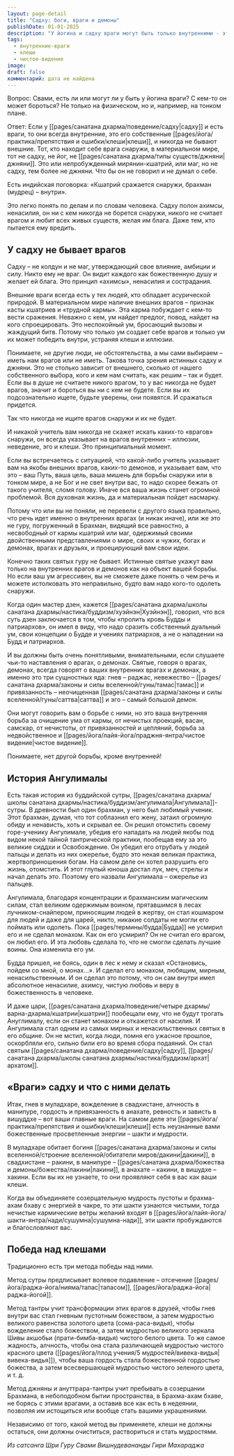 ```yaml
---
layout: page-detail
title: "Садху: боги, враги и демоны"
publishDate: 01-01-2025
description: "У йогина и садху враги могут быть только внутренними - это клеши: гнев, невежество, привязанность, эго. Истинный практик никогда не ищет врагов вовне, не борется с людьми или обстоятельствами, а работает над очищением собственного ума и сердца. Внешние враги - признак неспокойного, двойственного ума и кармы кшатрия; садху же следует принципу ахимсы, видит всех как божественные души и желает всем блага"
tags:
  - внутренние-враги
  - клеши
  - чистое-видение
image: 
draft: false
комментарий: дата не найдена
---
```


Вопрос: Свами, есть ли или могут ли у быть у йогина враги? С кем-то он может бороться? Не только на физическом, но и, например, на тонком плане.

Ответ: Если у [[pages/санатана дхарма/поведение/садху|садху]] и есть враги, то они всегда внутренние, это его собственные [[pages/йога/практика/препятствия и ошибки/клеши|клеши]], и никогда не бывают внешние. Тот, кто находит себе врага снаружи, в материальном мире, тот не садху, не йог, не [[pages/санатана дхарма/типы существ/джняни|джняни]]. Это или непробужденный мирянин-кшатрий, или маг, но не садху, тем более не джняни. Что бы он не говорил и не думал о себе.

Есть индийская поговорка: «Кшатрий сражается снаружи, брахман (мудрец) – внутри».

Это легко понять по делам и по словам человека. Садху полон ахимсы, ненасилия, он ни с кем никогда не борется снаружи, никого не считает врагом и любит всех живых существ, желая им блага. Даже тем, кто пытается ему вредить.

## У садху не бывает врагов

Садху – не колдун и не маг, утверждающий свое влияние, амбиции и силу. Никто ему не враг. Он видит каждого как божественную душу и желает ей блага. Это принцип «ахимсы», ненасилия и сострадания.

Внешние враги всегда есть у тех людей, кто обладает асурической природой. В материальном мире наличие внешних врагов – признак касты кшатриев и «трудной кармы». Эта карма побуждает с кем-то вести сражения. Неважно с кем, ум найдет предлог, повод, найдет на кого спроецировать. Это неспокойный ум, бросающий вызовы и жаждущий битв. Потому что только ум создает себе врагов и только ум их может победить внутри, устраняя клеши и иллюзии.

Понимаете, не другие люди, не обстоятельства, а мы сами выбираем – иметь нам врагов или не иметь. Такова точка зрения истинных садху и джняни. Это не столько зависит от внешнего, сколько от нашего собственного выбора, кого и кем нам считать, как решим – так и будет. Если вы в душе не считаете никого врагом, то у вас никогда не будет врагов, значит и бороться вы ни с кем не будете. Если вы их подсознательно ищете, будьте уверены, они появятся. И сражаться придется.

Так что никогда не ищите врагов снаружи и их не будет.

И никакой учитель вам никогда не скажет искать каких-то «врагов» снаружи, он всегда указывает на врагов внутренних – иллюзии, неведение, эго и клеши. Это принципиальный момент.

Если вы встречаетесь с ситуацией, что какой-либо учитель указывает вам на якобы внешних врагов, каких-то демонов, и указывает вам, что это – ваш Путь, ваша цель, ваша мишень для борьбы снаружи или в тонком мире, а не Бог и не свет внутри вас, то надо скорее бежать от такого учителя, сломя голову. Иначе вся ваша жизнь станет огромной проблемой. Вся духовная жизнь, да и материальная пойдет насмарку.

Потому что или вы не поняли, не перевели с другого языка правильно, что речь идет именно о внутренних врагах (и никак иначе), или же это не гуру, погруженный в Брахман, видящий все равностно, а несвободный от кармы кшатрий или маг, одержимый своими двойственными представлениями о мире, своих и чужих, богах и демонах, врагах и друзьях, и проецирующий вам свои идеи.

Конечно таких святых гуру не бывает. Истинные святые укажут вам только на внутренних врагов и демонов как на объект вашей борьбы. Но если ваш ум агрессивен, вы не сможете даже понять о чем речь и можете истолковать это неправильно, будто вам надо кого-то одолеть снаружи.

Когда один мастер дзен, кажется [[pages/санатана дхарма/школы санатана дхармы/настика/буддизм/хуэйнэн|Хуэйнэн]], говорил, что вся суть дзен заключается в том, чтобы «пролить кровь Будды и патриархов», он имел в виду, что надо сразить собственный дуальный ум, свои концепции о Будде и учениях патриархов, а не о нападении на Будд и патриархов.

И вы должны быть очень понятливыми, внимательными, если слушаете чьи-то наставления о врагах, о демонах. Святые, говоря о врагах, демонах, всегда говорят о ваших внутренних врагах и демонах, а именно это три сущностных яда: гнев – раджас, невежество – [[pages/санатана дхарма/законы и силы вселенной/гуны/тамас|тамас]] и привязанность – неочищенная [[pages/санатана дхарма/законы и силы вселенной/гуны/саттва|саттва]] и эго – самый большой демон.

Они могут говорить вам о борьбе с ними, но это ваша внутренняя борьба за очищение ума от кармы, от нечистых проекций, васан, самскар, от нечистоты, от привязанностей и цепляний, борьба за недвойственное и [[pages/йога/лайя-йога/праджня-янтра/чистое видение|чистое видение]].

Понимаете, нет другой борьбы, кроме внутренней!

## История Ангулималы

Есть такая история из буддийской сутры, [[pages/санатана дхарма/школы санатана дхармы/настика/буддизм/ангулимала|Ангулимала]]-сутры. В древности был один брахман, у него был любимый ученик. Этот брахман, думая, что тот соблазнил его жену, затаил огромную обиду и ненависть, хоть и скрывал ее. Он решил отомстить своему горе-ученику Ангулимале, убедив его нападать на людей якобы под видом некой тайной тантрической практики, пообещав ему за это великие сиддхи и Освобождение. Он убедил его отрубать у людей пальцы и делать из них ожерелье, будто это некая великая практика, жертвоприношения богам. На самом деле он хотел разрушить его жизнь, отомстить. И этот глупый юноша достал лук, меч, стрелы и начал делать это. Поэтому его назвали Ангулимала – ожерелье из пальцев.

Ангулимала, благодаря концентрации и брахманским магическим силам, стал великим одержимым воином, прятавшимся в лесах лучником-снайпером, приносящим людей в жертву, он стал кошмаром для людей и даже для царей, никто, никакие солдаты не могли его поймать или одолеть. Пока [[pages/термины/будда|Будда]] не усмирил его и не сделал монахом. Как он его усмирил? Он не считал его врагом, он любил его. И эта любовь сделала то, что не смогли сделать лучшие воины. Она изменила его ум.

Будда пришел, не боясь, один в лес к нему и сказал «Остановись, пойдем со мной, о монах...». И сделал его монахом, любящим, мирным, ненасильственным. И он сделал это потому, что он сам внутри имел абсолютное ненасилие, ахимсу, чистую любовь и веру в божественность в человеке.

И даже цари, [[pages/санатана дхарма/поведение/четыре дхармы/варна-дхарма/кшатрии|кшатрии]] пообещали ему, что не будут трогать Ануглималу, если он станет монахом и откажется от насилия. И Ангулимала стал одним из самых мирных и ненасильственных святых в его общине. Он не мстил, когда люди, помня его ужасное прошлое, оскорбляли его, сильно били его во время сбора подаяний. Он стал святым [[pages/санатана дхарма/поведение/садху|садху]], [[pages/санатана дхарма/школы санатана дхармы/настика/буддизм/архат|архатом]].

## «Враги» садху и что с ними делать

Итак, гнев в муладхаре, вожделение в свадхистане, алчность в манипуре, гордость и привязанность в анахате, ревность и зависть в вишуддхе – вот ваши главные враги. На самом деле эти [[pages/йога/практика/препятствия и ошибки/клеши|клеши]] есть неузнанные вами божественные просветленные энергии – шакти и мудрости. 

В муладхаре обитает богиня [[pages/санатана дхарма/законы и силы вселенной/строение вселенной/обитатели миров/дакини|дакини]], в свадхистане – ракини, в манипуре – [[pages/санатана дхарма/божества и демоны/божества/лакини|лакини]], в анахате – какини, в вишудхе – хакини. Если вы их не узнаете, то они проявляют себя в вас как ваши клеши.

Когда вы объединяете созерцательную мудрость пустоты и брахма-ахам бхаву с энергией в чакре, то эти шакти узнаются чистыми, тогда нечистые кармические ветры желаний входят в [[pages/йога/лайя-йога/шакти-янтра/нади/сушумна|сушумна-нади]], эти шакти пробуждаются и благословляют вас.

## Победа над клешами

Традиционно есть три метода победы над ними.

Метод сутры предписывает волевое подавление – отсечение [[pages/йога/раджа-йога/нияма/тапас|тапасом]], [[pages/йога/раджа-йога|раджа-йогой]].

Метод тантры учит трансформации этих врагов в друзей, чтобы гнев внутри вас стал гневным пустотным божеством, а затем мудростью великого равенства золотого цвета (сома-раса-видья), чтобы вожделение стало божеством, а затем мудростью великого зеркала Шивы акшобьи (прати-бимба-видья) чистого белого цвета. То же самое жадность, алчность, чтобы она стала различающей мудростью чистого красного цвета ([[pages/йога/плод учения/5 мудростей/вивека-видья|вивека-видья]]), чтобы ваша гордость стала божественной гордостью божества, а затем всесвершающей мудростью чистого зеленого цвета, и т. д.

Метод джняны и ануттрара-тантры учит пребывать в созерцании Брахмана, в небоподобном бытии пространства, в Брахма-ахам бхаве, не борясь с этими врагами, а оставив все как есть в недеянии, позволяя им истощиться или вообще стать вашими украшениями. 

Независимо от того, какой метод вы применяете, клеши не должны остаться, они должны очиститься, раствориться и стать мудростями.

*Из сатсанга Шри Гуру Свами Вишнудевананды Гири Махараджа*

